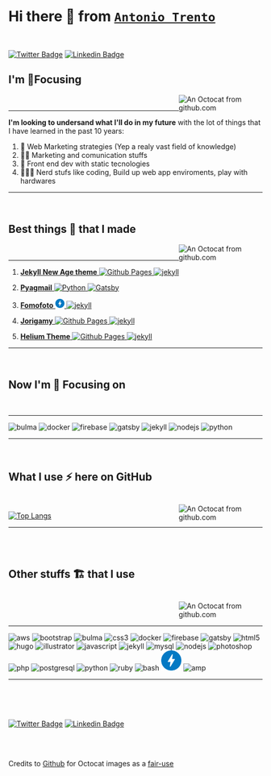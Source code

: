 # Hi there 👋 from [`Antonio Trento`](https://antoniotrento.net)

<br />

[![Twitter Badge](https://img.shields.io/badge/-@lantoniotrento-1ca0f1?style=flat-square&labelColor=1ca0f1&logo=twitter&logoColor=white&link=https://twitter.com/lantoniotrento)](https://twitter.com/lantoniotrento) [![Linkedin Badge](https://img.shields.io/badge/-antoniotrento-blue?style=flat-square&logo=Linkedin&logoColor=white&link=https://www.linkedin.com/in/antoniotrento/)](https://www.linkedin.com/in/antoniotrento/)

<!-- ⬆️ Generated by https://shields.io/ ⬆️ -->

## I'm 🎯Focusing 

<img align="right" width="33%" title="An Octocat from github.com" src="https://octodex.github.com/images/daftpunktocat-thomas.gif" alt="An Octocat from github.com" />

<br />

---

**I'm looking to undersand what I'll do in my future** with the lot of things that I have learned in the past 10 years:

1. 🚀 Web Marketing strategies (Yep a realy vast field of knowledge)
2. 🧙🏼 Marketing and comunication stuffs
3. 🎨  Front end dev with static tecnologies
4. 👨🏻‍💻 Nerd stufs like coding, Build up web app enviroments, play with hardwares

---

<!-- Emoji from https://getemoji.com/ -->
<br />

## Best things 💎 that I made

<img align="right" width="33%" title="An Octocat from github.com" src="https://octodex.github.com/images/labtocat.png" alt="An Octocat from github.com" />

<br />

---

1. <p align="left"><a href="https://jamstackthemes.dev/theme/jekyll-new-age/" target="_blank"><b>Jekyll New Age theme</b> <img src="https://www.vectorlogo.zone/logos/github/github-icon.svg" alt="Github Pages" width="18" height="18"/> <img src="https://www.vectorlogo.zone/logos/jekyllrb/jekyllrb-icon.svg" alt="jekyll" width="18" height="18"/></a></p>
2. <p align="left"><a href="https://pyagmail.netlify.app/" target="_blank"><b>Pyagmail</b> <img src="https://devicons.github.io/devicon/devicon.git/icons/python/python-original.svg" alt="Python" width="18" height="18"/> <img src="https://www.vectorlogo.zone/logos/gatsbyjs/gatsbyjs-icon.svg" alt="Gatsby" width="18" height="18"/></a></p>
3. <p align="left"><a href="https://fomofoto.net" target="_blank"><b>Fomofoto</b> <img src="https://github.com/antoniotrento/antoniotrento/blob/master/img/ampproject-official.svg" alt="amp" width="18" height="18"/> <img src="https://www.vectorlogo.zone/logos/jekyllrb/jekyllrb-icon.svg" alt="jekyll" width="18" height="18"/></a></p>
4. <p align="left"><a href="https://jorigamy.github.io" target="_blank"><b>Jorigamy</b> <img src="https://www.vectorlogo.zone/logos/github/github-icon.svg" alt="Github Pages" width="18" height="18"/> <img src="https://www.vectorlogo.zone/logos/jekyllrb/jekyllrb-icon.svg" alt="jekyll" width="18" height="18"/></a></p>
5. <p align="left"><a href="https://jamstackthemes.dev/theme/jekyll-helium-theme/" target="_blank"><b>Helium Theme</b> <img src="https://www.vectorlogo.zone/logos/github/github-icon.svg" alt="Github Pages" width="18" height="18"/> <img src="https://www.vectorlogo.zone/logos/jekyllrb/jekyllrb-icon.svg" alt="jekyll" width="18" height="18"/></a></p>

---

<br />

## Now I'm 🎯 Focusing on

<br />

---

<p align="left"><img src="https://raw.githubusercontent.com/gilbarbara/logos/804dc257b59e144eaca5bc6ffd16949752c6f789/logos/bulma.svg" alt="bulma" width="40" height="40"/> <img src="https://devicons.github.io/devicon/devicon.git/icons/docker/docker-original-wordmark.svg" alt="docker" width="40" height="40"/> <img src="https://www.vectorlogo.zone/logos/firebase/firebase-icon.svg" alt="firebase" width="40" height="40"/> <img src="https://www.vectorlogo.zone/logos/gatsbyjs/gatsbyjs-icon.svg" alt="gatsby" width="40" height="40"/> <img src="https://www.vectorlogo.zone/logos/jekyllrb/jekyllrb-icon.svg" alt="jekyll" width="40" height="40"/> <img src="https://devicons.github.io/devicon/devicon.git/icons/nodejs/nodejs-original-wordmark.svg" alt="nodejs" width="40" height="40"/> <img src="https://devicons.github.io/devicon/devicon.git/icons/python/python-original.svg" alt="python" width="40" height="40"/></p>
<!-- ⬆️ Generated by https://rahuldkjain.github.io/gh-profile-readme-generator/ and https://www.vectorlogo.zone and https://devicon.dev/ ⬆️ -->

---

<br />

## What I use ⚡️ here on GitHub

<br />

<img align="right" width="33%" title="An Octocat from github.com" src="https://octodex.github.com/images/stormtroopocat.jpg" alt="An Octocat from github.com" />

[![Top Langs](https://antonioreadmestats.vercel.app/api/top-langs/?username=antoniotrento&layout=compact)](https://github.com/antoniotrento)

<!-- ⬆️ Generated by https://github.com/antoniotrento/antonioreadmestats and https://www.vectorlogo.zone and https://devicon.dev/ ⬆️ -->

--------------------------------------------------------------------------------
<br />
<br />

## Other stuffs 🏗 that I use

<br />

<img align="right" width="33%" title="An Octocat from github.com" src="https://octodex.github.com/images/inspectocat.jpg" alt="An Octocat from github.com" />

<br />
<br />

---

<p><img src="https://devicons.github.io/devicon/devicon.git/icons/amazonwebservices/amazonwebservices-original-wordmark.svg" alt="aws" width="40" height="40"/> <img src="https://devicons.github.io/devicon/devicon.git/icons/bootstrap/bootstrap-plain.svg" alt="bootstrap" width="40" height="40"/> <img src="https://raw.githubusercontent.com/gilbarbara/logos/804dc257b59e144eaca5bc6ffd16949752c6f789/logos/bulma.svg" alt="bulma" width="40" height="40"/> <img src="https://devicons.github.io/devicon/devicon.git/icons/css3/css3-original-wordmark.svg" alt="css3" width="40" height="40"/> <img src="https://devicons.github.io/devicon/devicon.git/icons/docker/docker-original-wordmark.svg" alt="docker" width="40" height="40"/> <img src="https://www.vectorlogo.zone/logos/firebase/firebase-icon.svg" alt="firebase" width="40" height="40"/> <img src="https://www.vectorlogo.zone/logos/gatsbyjs/gatsbyjs-icon.svg" alt="gatsby" width="40" height="40"/> <img src="https://devicons.github.io/devicon/devicon.git/icons/html5/html5-original-wordmark.svg" alt="html5" width="40" height="40"/> <img src="https://api.iconify.design/logos-hugo.svg" alt="hugo" width="40" height="40"/> <img src="https://www.vectorlogo.zone/logos/adobe_illustrator/adobe_illustrator-icon.svg" alt="illustrator" width="40" height="40"/> <img src="https://devicons.github.io/devicon/devicon.git/icons/javascript/javascript-original.svg" alt="javascript" width="40" height="40"/> <img src="https://www.vectorlogo.zone/logos/jekyllrb/jekyllrb-icon.svg" alt="jekyll" width="40" height="40"/> <img src="https://devicons.github.io/devicon/devicon.git/icons/mysql/mysql-original-wordmark.svg" alt="mysql" width="40" height="40"/> <img src="https://devicons.github.io/devicon/devicon.git/icons/nodejs/nodejs-original-wordmark.svg" alt="nodejs" width="40" height="40"/> <img src="https://devicons.github.io/devicon/devicon.git/icons/photoshop/photoshop-plain.svg" alt="photoshop" width="40" height="40"/> <img src="https://devicons.github.io/devicon/devicon.git/icons/php/php-original.svg" alt="php" width="40" height="40"/> <img src="https://devicons.github.io/devicon/devicon.git/icons/postgresql/postgresql-original-wordmark.svg" alt="postgresql" width="40" height="40"/> <img src="https://devicons.github.io/devicon/devicon.git/icons/python/python-original.svg" alt="python" width="40" height="40"/> <img src="https://devicons.github.io/devicon/devicon.git/icons/ruby/ruby-original-wordmark.svg" alt="ruby" width="40" height="40"/> <img src="https://www.vectorlogo.zone/logos/gnu_bash/gnu_bash-icon.svg" alt="bash" width="40" height="40"/> <img src="https://github.com/antoniotrento/antoniotrento/blob/master/img/ampproject-official.svg" alt="amp" width="40" height="40"/> <img src="https://www.vectorlogo.zone/logos/wordpress/wordpress-icon.svg" alt="amp" width="40" height="40"/></p>

---

<br />
<br />
<br />

[![Twitter Badge](https://img.shields.io/badge/-@lantoniotrento-1ca0f1?style=flat-square&labelColor=1ca0f1&logo=twitter&logoColor=white&link=https://twitter.com/lantoniotrento)](https://twitter.com/lantoniotrento) [![Linkedin Badge](https://img.shields.io/badge/-antoniotrento-blue?style=flat-square&logo=Linkedin&logoColor=white&link=https://www.linkedin.com/in/antoniotrento/)](https://www.linkedin.com/in/antoniotrento/)

<br />
<br />

Credits to [Github](https://github.com) for Octocat images as a [fair-use](https://octodex.github.com/faq/#can-i-use-an-octocat-as-my-app-logo-or-icon)

<!-- ⬆️ Generated by https://rahuldkjain.github.io/gh-profile-readme-generator/ ⬆️ -->

